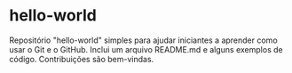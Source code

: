 # hello-world
Repositório "hello-world" simples para ajudar iniciantes a aprender como usar o Git e o GitHub. Inclui um arquivo README.md e alguns exemplos de código. Contribuições são bem-vindas.

